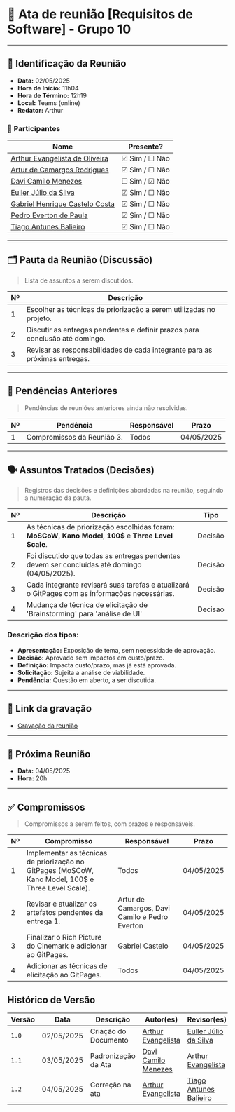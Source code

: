 # 📝 Ata de reunião [Requisitos de Software] - Grupo 10

---

## 📌 Identificação da Reunião

- **Data:** 02/05/2025
- **Hora de Início:** 11h04
- **Hora de Término:** 12h19
- **Local:** Teams (online)
- **Redator:** Arthur

### 👥 Participantes

| Nome | Presente? |
|------|-----------|
|[Arthur Evangelista de Oliveira](https://github.com/arthurevg)| ☑ Sim / ☐ Não |
|[Artur de Camargos Rodrigues](https://github.com/ArturDCR)| ☑ Sim / ☐ Não |
|[Davi Camilo Menezes](https://github.com/Davicamilo23)| ☐ Sim / ☑ Não |
|[Euller Júlio da Silva](https://github.com/Potatoyz908)| ☑ Sim / ☐ Não |
|[Gabriel Henrique Castelo Costa](https://github.com/GabrielCastelo-31)| ☑ Sim / ☐ Não |
|[Pedro Everton de Paula](https://github.com/pedroeverton217)| ☑ Sim / ☐ Não |
|[Tiago Antunes Balieiro](https://github.com/tiagobalieiro)| ☑ Sim / ☐ Não |

---

## 🗂️ Pauta da Reunião (Discussão)

> Lista de assuntos a serem discutidos.

| Nº | Descrição |
|----|-----------|
| 1  | Escolher as técnicas de priorização a serem utilizadas no projeto. |
| 2  | Discutir as entregas pendentes e definir prazos para conclusão até domingo. |
| 3  | Revisar as responsabilidades de cada integrante para as próximas entregas. |

---

## 🔁 Pendências Anteriores

> Pendências de reuniões anteriores ainda não resolvidas.

| Nº | Pendência | Responsável | Prazo |
|----|-----------|-------------|-------|
| 1  | Compromissos da Reunião 3. | Todos | 04/05/2025 |

---

## 🗣️ Assuntos Tratados (Decisões)

> Registros das decisões e definições abordadas na reunião, seguindo a numeração da pauta.

| Nº | Descrição | Tipo |
|----|-----------|--------|
| 1  | As técnicas de priorização escolhidas foram: **MoSCoW**, **Kano Model**, **100$** e **Three Level Scale**. | Decisão |
| 2  | Foi discutido que todas as entregas pendentes devem ser concluídas até domingo (04/05/2025). | Decisão |
| 3  | Cada integrante revisará suas tarefas e atualizará o GitPages com as informações necessárias. | Decisão |
| 4 | Mudança de técnica de elicitação de 'Brainstorming' para 'análise de UI'| Decisao|
### Descrição dos tipos:

- **Apresentação:** Exposição de tema, sem necessidade de aprovação.
- **Decisão:** Aprovado sem impactos em custo/prazo.
- **Definição:** Impacta custo/prazo, mas já está aprovada.
- **Solicitação:** Sujeita a análise de viabilidade.
- **Pendência:** Questão em aberto, a ser discutida.

---

## 🎥 Link da gravação

- <a href="https://youtu.be/6i2GaG3npPE&t=1" target="_blank">Gravação da reunião</a>

---

## 📆 Próxima Reunião

- **Data:**  04/05/2025
- **Hora:**  20h

---

## ✅ Compromissos

> Compromissos a serem feitos, com prazos e responsáveis.

| Nº | Compromisso | Responsável | Prazo |
|----|-------------|-------------|-------|
| 1  | Implementar as técnicas de priorização no GitPages (MoSCoW, Kano Model, 100$ e Three Level Scale). | Todos | 04/05/2025 |
| 2  | Revisar e atualizar os artefatos pendentes da entrega 1. | Artur de Camargos, Davi Camilo e Pedro Everton| 04/05/2025 |
| 3  | Finalizar o Rich Picture do Cinemark e adicionar ao GitPages. | Gabriel Castelo| 04/05/2025 |
| 4  | Adicionar as técnicas de elicitação ao GitPages. | Todos | 04/05/2025 |


## Histórico de Versão

| Versão | Data          | Descrição                          | Autor(es)     |  Revisor(es)  |
| ------ | ------------- | ---------------------------------- | ------------- | ------------- |
| `1.0`  |  02/05/2025 |  Criação do Documento | [Arthur Evangelista](https://github.com/arthurevg)  | [Euller Júlio da Silva](https://github.com/Potatoyz908) |
| `1.1`  |  03/05/2025 |  Padronização da Ata | [Davi Camilo Menezes](https://github.com/Davicamilo23) | [Arthur Evangelista](https://github.com/arthurevg) |
| `1.2` |04/05/2025| Correção na ata |[Arthur Evangelista](https://github.com/arthurevg)|[Tiago Antunes Balieiro](https://github.com/tiagobalieiro)|
